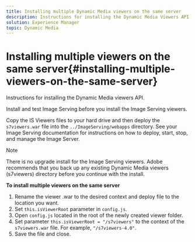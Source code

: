 ```yaml
---
title: Installing multiple Dynamic Media viewers on the same server
description: Instructions for installing the Dynamic Media Viewers API.
solution: Experience Manager
topic: Dynamic Media
---
```


# Installing multiple viewers on the same server{#installing-multiple-viewers-on-the-same-server}

<!-- Updated January 13, 2021 from https://wiki.corp.adobe.com/pages/viewpage.action?spaceKey=scene7qa&title=s7Viewers%2C+S7SDK%2C+S7OnDemand+Release+Notes - Contact is Sasha -->

Instructions for installing the Dynamic Media viewers API.

Install and test Image Serving before you install the Image Serving viewers.

Copy the IS Viewers files to your hard drive and then deploy the `s7viewers.war` file into the `../ImageServing/webapps` directory. See your Image Serving documentation for instructions on how to deploy, start, stop, and manage the Image Server.

>[!NOTE]
>
>There is no upgrade install for the Image Serving viewers. Adobe recommends that you back up any existing Dynamic Media viewers (s7viewers) directory before you continue with the install.

**To install multiple viewers on the same server** 

1. Rename the viewer .war to the desired context and deploy file to the location you want.
1. Set `this.isViewerRoot` parameter in `config.js`.
1. Open `config.js` located in the root of the newly created viewer folder.
1. Set parameter `this.isViewerRoot = "/s7viewers"` to the context of the `s7viewers.war` file. For example, `"/s7viewers-4.0"`.
1. Save the file and close.
